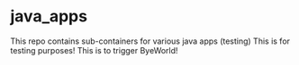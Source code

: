 # java_apps
This repo contains sub-containers for various java apps (testing)
This is for testing purposes!
This is to trigger ByeWorld!
